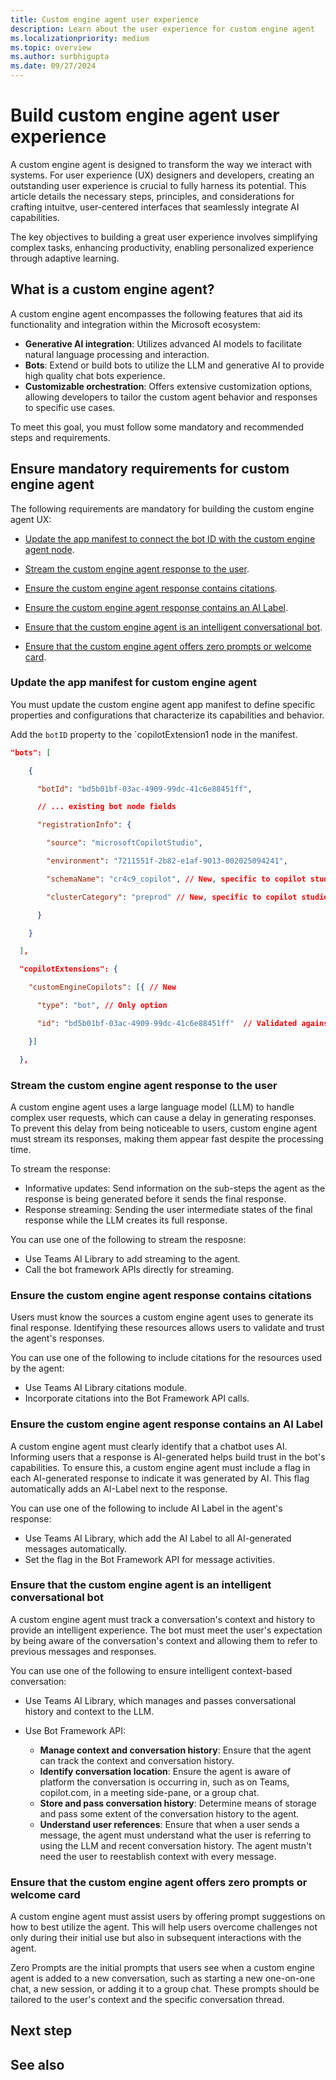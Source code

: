 ```yaml
---
title: Custom engine agent user experience
description: Learn about the user experience for custom engine agent
ms.localizationpriority: medium
ms.topic: overview
ms.author: surbhigupta
ms.date: 09/27/2024
---
```


# Build custom engine agent user experience

A custom engine agent is designed to transform the way we interact with systems. For user experience (UX) designers and developers, creating an outstanding user experience is crucial to fully harness its potential. This article details the necessary steps, principles, and considerations for crafting intuitve, user-centered interfaces that seamlessly integrate AI capabilities.

The key objectives to building a great user experience involves simplifying complex tasks, enhancing productivity, enabling personalized experience through adaptive learning.

## What is a custom engine agent?

A custom engine agent encompasses the following features that aid its functionality and integration within the Microsoft ecosystem:

- **Generative AI integration**: Utilizes advanced AI models to facilitate natural language processing and interaction.
- **Bots**: Extend or build bots to utilize the LLM and generative AI to provide high quality chat bots experience.
- **Customizable orchestration**: Offers extensive customization options, allowing developers to tailor the custom agent behavior and responses to specific use cases.

To meet this goal, you must follow some mandatory and recommended steps and requirements.

## Ensure mandatory requirements for custom engine agent

The following requirements are mandatory for building the custom engine agent UX:

- [Update the app manifest to connect the bot ID with the custom engine agent node](#update-the-app-manifest-for-custom-engine-agent).

- [Stream the custom engine agent response to the user](#stream-the-custom-engine-agent-response-to-the-user).

- [Ensure the custom engine agent response contains citations](#ensure-the-custom-engine-agent-response-contains-citations).

- [Ensure the custom engine agent response contains an AI Label](#ensure-the-custom-engine-agent-response-contains-an-ai-label).

- [Ensure that the custom engine agent is an intelligent conversational bot](#ensure-that-the-custom-engine-agent-is-an-intelligent-conversational-bot).

- [Ensure that the custom engine agent offers zero prompts or welcome card](#ensure-that-the-custom-engine-agent-offers-zero-prompts-or-welcome-card).

### Update the app manifest for custom engine agent

You must update the custom engine agent app manifest to define specific properties and configurations that characterize its capabilities and behavior.

Add the `botID` property to the `copilotExtension1 node in the manifest.

```json
"bots": [ 

    { 

      "botId": "bd5b01bf-03ac-4909-99dc-41c6e88451ff", 

      // ... existing bot node fields 

      "registrationInfo": { 

        "source": "microsoftCopilotStudio", 

        "environment": "7211551f-2b82-e1af-9013-002025094241", 

        "schemaName": "cr4c9_copilot", // New, specific to copilot studio bots 

        "clusterCategory": "preprod" // New, specific to copilot studio bots 

      } 

    } 

  ], 

  "copilotExtensions": { 

    "customEngineCopilots": [{ // New 

      "type": "bot", // Only option 

      "id": "bd5b01bf-03ac-4909-99dc-41c6e88451ff"  // Validated against bots node 

    }] 

  }, 
```

### Stream the custom engine agent response to the user

A custom engine agent uses a large language model (LLM) to handle complex user requests, which can cause a delay in generating responses. To prevent this delay from being noticeable to users, custom engine agent must stream its responses, making them appear fast despite the processing time.

To stream the response:

- Informative updates: Send information on the sub-steps the agent as the response is being generated before it sends the final response.
- Response streaming: Sending the user intermediate states of the final response while the LLM creates its full response.

You can use one of the following to stream the resposne:

- Use Teams AI Library to add streaming to the agent.
- Call the bot framework APIs directly for streaming.

### Ensure the custom engine agent response contains citations

Users must know the sources a custom engine agent uses to generate its final response. Identifying these resources allows users to validate and trust the agent's responses.

You can use one of the following to include citations for the resources used by the agent:

- Use Teams AI Library citations module.
- Incorporate citations into the Bot Framework API calls.

### Ensure the custom engine agent response contains an AI Label

A custom engine agent must clearly identify that a chatbot uses AI. Informing users that a response is AI-generated helps build trust in the bot's capabilities. To ensure this, a custom engine agent must include a flag in each AI-generated response to indicate it was generated by AI. This flag automatically adds an AI-Label next to the response.

You can use one of the following to include AI Label in the agent's response:

- Use Teams AI Library, which add the AI Label to all AI-generated messages automatically.
- Set the flag in the Bot Framework API for message activities.

### Ensure that the custom engine agent is an intelligent conversational bot

A custom engine agent must track a conversation's context and history to provide an intelligent experience. The bot must meet the user's expectation by being aware of the conversation's context and allowing them to refer to previous messages and responses.

You can use one of the following to ensure intelligent context-based conversation:

- Use Teams AI Library, which manages and passes conversational history and context to the LLM.
- Use Bot Framework API:

  - **Manage context and conversation history**: Ensure that the agent can track the context and conversation history.
  - **Identify conversation location**: Ensure the agent is aware of platform the conversation is occurring in, such as on Teams, copilot.com, in a meeting side-pane, or a group chat.
  - **Store and pass conversation history**: Determine means of storage and pass some extent of the conversation history to the agent.
  - **Understand user references**: Ensure that when a user sends a message, the agent must understand what the user is referring to using the LLM and recent conversation history. The agent mustn't need the user to reestablish context with every message.

### Ensure that the custom engine agent offers zero prompts or welcome card

A custom engine agent must assist users by offering prompt suggestions on how to best utilize the agent. This will help users overcome challenges not only during their initial use but also in subsequent interactions with the agent.

Zero Prompts are the initial prompts that users see when a custom engine agent is added to a new conversation, such as starting a new one-on-one chat, a new session, or adding it to a group chat. These prompts should be tailored to the user's context and the specific conversation thread.

## Next step

## See also
